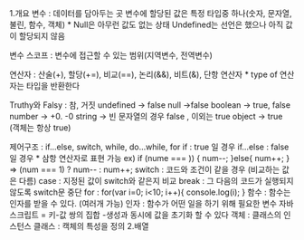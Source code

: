 1.개요 변수 : 데이터를 담아두는 곳 변수에 할당된 값은 특정 타입중 하나(숫자, 문자열, 불린, 함수, 객체) * Null은 아무런 값도 없는 상태 Undefined는 선언은 했으나 아직 값이 할당되지 않음

변수 스코프 : 변수에 접근할 수 있는 범위(지역변수, 전역변수)

연산자 : 산술(+), 할당(+=), 비교(==), 논리(&&), 비트(&), 단항 연산자
        * type of 연산자는 타입을 반환한다

Truthy와 Falsy : 참, 거짓
        undefined -> false
        null ->false
        boolean -> true, false
        number -> +0. -0
        string -> 빈 문자열의 경우 false , 이외는 true
        object -> true (객체는 항상 true)

제어구조 : if...else, switch, while, do...while, for
          if : true 일 경우
          if...else : false 일 경우
           * 삼항 연산자로 표현 가능 ex) if (nume === )) {
                                                            num--;
                                                          }else{
                                                            num++;
                                                          } => (num === 1) ? num-- : num++;
          switch : 코드와 조건이 같을 경우 (비교하는 값은 다름)
                    case : 지정된 값이 switch와 같은지 비교
                    break : 그 다음의 코드가 실행되지 않도록 switch문 중단
          for : for(var i=0; i<10; i++){
              console.log(i);
          }
함수 : 함수는 인자를 받을 수 있다. (여러개 가능)
        인자 : 함수가 어떤 일을 하기 위해 필요한 변수
자바스크립트 = 키-값 쌍의 집합
-생성과 동시에 값을 초기화 할 수 있다 
    객체 : 클래스의 인스턴스
    클래스 : 캑체의 특성을 정의
2.배열